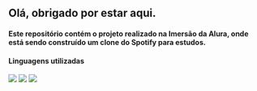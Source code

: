 ## Olá, obrigado por estar aqui.

#### Este repositório contém o projeto realizado na Imersão da Alura, onde está sendo construído um clone do Spotify para estudos.

#### Linguagens utilizadas
![](https://img.shields.io/badge/HTML5-E34F26?style=for-the-badge&logo=html5&logoColor=white)
![](https://img.shields.io/badge/CSS3-1572B6?style=for-the-badge&logo=css3&logoColor=white)
![](https://img.shields.io/badge/JavaScript-F7DF1E?style=for-the-badge&logo=javascript&logoColor=black)
